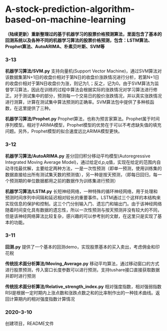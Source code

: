 # A-stock-prediction-algorithm-based-on-machine-learning
**（陆续更新）重新整理过的基于机器学习的股票价格预测算法，里面包含了基本的回测系统以及各种不同的机器学习算法的股票价格预测，包含：LSTM算法、Prophet算法、AutoARIMA、朴素贝叶斯、SVM等**

### 3-13
**机器学习算法/SVM.py**
支持向量机(Support Vector Machine)，通过SVM算法对该数据集第N+1日的收盘价相对于第N日的收盘价涨跌情况进行分析，若第N+1日的收盘价相对于第N日收盘价为涨，则记为1,；反之，记为0。由于SVM算法为监督学习算法，因此在训练的过程中算法会根据实际的涨跌情况对学习算法进行修正。对于测试集中的部分，预测每一个交易日的股价涨跌情况，并以真实涨跌情况进行测算，计算在测试集中算法预测的正确率。SVM算法包中提供了多种核函数，在这里提供了三种。

**机器学习算法/Prophet.py**
Prophet算法，也称为预言家算法。Prophet属于时间序列模型。相对于ARIMA模型，Prophet模型的优势在于可以不考虑缺失值的填充问题。另外，Prophet模型的拟合速度远比ARIMA模型更快。

### 3-12
**机器学习算法/AutoARIMA.py**
差分回归积分移动平均模型(Autoregressive Integrated Moving Average Model)，通过给定d,p,q值，实现在给定的范围内自动寻找最优解，主要给定两种方法，一是一次性预测（即单一预测，使用训练集的数据直接给出所有测试集天数的预测值），另一种是按天预测，（即每日回归，每一个预测期的单位数据都用之前的数据作为训练集进行预测）

**机器学习算法/LSTM.py**
长短神经网络，一种特殊的循环神经网络，用于处理和预测时间序列中间隔和延迟相对较长的重要事件。LSTM通过三个这样的本结构来实现信息的保护和控制。这三个门分别输入门、遗忘门和输出门。由于该神经网络随着时间变化具有数据的遗忘性，所以一次性预测与按天预测并没有较大的不同，但是该神经网络算法比较复杂，感兴趣的可以参考别的文献，在这里只是实现了基本的功能。

### 3-11
**回测.py**
提供了一个基本的回测demo，实现股票基本的买入卖出，考虑佣金和印花税

**传统技术面分析算法/Moving_Average.py**
移动平均算法，通过移动窗口的方式进行股票预测，传入窗口长度参数可以进行预测，支持tushare接口直接获取数据并即时进行预测

**传统技术面分析算法/Relative_strength_index.py**
相对强度指数，相对强弱指数RSI是根据一定时期内上涨点数和涨跌点数之和的比率制作出的一种技术曲线。返回计算期内的相对强度指数计算情况

### 2020-3-10
创建项目，README文件
